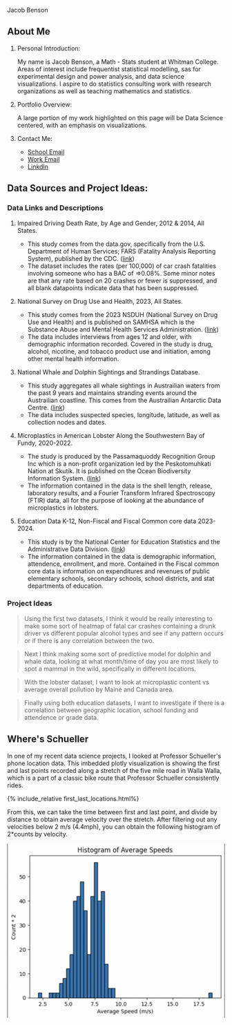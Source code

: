 Jacob Benson
## About Me 
1. Personal Introduction:

    My name is Jacob Benson, a Math - Stats student at Whitman College. Areas of interest include frequentist statistical modelling, sas for experimental design and power analysis, and data science visualizations. I aspire to do statistics consulting work with research organizations as well as teaching mathematics and statistics. 

2. Portfolio Overview:

    A large portion of my work highlighted on this page will be Data Science centered, with an emphasis on visualizations.

3. Contact Me:

   - [School Email](bensonj@whitman.edu)
   - [Work Email](jbenson2470@gmail.com)
   - [LinkdIn](www.linkedin.com/in/jacob-benson-39b3b3339)

## Data Sources and Project Ideas:

### Data Links and Descriptions

1. Impaired Driving Death Rate, by Age and Gender, 2012 & 2014, All States.
    - This study comes from the data.gov, specifically from the U.S. Department of Human Services; FARS (Fatality Analysis Reporting System), published by the CDC. ([link](https://catalog.data.gov/dataset/impaired-driving-death-rate-by-age-and-gender-2012-2014-all-states))
    - The dataset includes the rates (per 100,000) of car crash fatalities involving someone who has a BAC of =>0.08%. Some minor notes are that any rate based on 20 crashes or fewer is suppressed, and all blank datapoints indicate data that has been suppressed. 

  
2. National Survey on Drug Use and Health, 2023, All States.
    - This study comes from the 2023 NSDUH (National Survey on Drug Use and Health) and is published on SAMHSA which is the Substance Abuse and Mental Health Services Administration. ([link](https://www.samhsa.gov/data/report/2023-nsduh-detailed-tables))
    - The data includes interviews from ages 12 and older, with demographic information recorded. Covered in the study is drug, alcohol, nicotine, and tobacco product use and initiation, among other mental health information.
    
    
3. National Whale and Dolphin Sightings and Strandings Database.
    - This study aggregates all whale sightings in Austrailian waters from the past 9 years and maintains stranding events around the Austrailian coastline. This comes from the Austrailian Antarctic Data Centre. ([link](https://obis.org/dataset/0b91d8f6-a50e-44e4-b313-0df7f91f7483))
    - The data includes suspected species, longitude, latitude, as well as collection nodes and dates. 


4. Microplastics in American Lobster Along the Southwestern Bay of Fundy, 2020-2022.
    - The study is produced by the Passamaquoddy Recognition Group Inc which is a non-profit organization led by the Peskotomuhkati Nation at Skutik. It is published on the Ocean Biodiversity Information System. ([link](https://obis.org/dataset/d13d69ac-1ecf-4df0-ac3d-7c767a47abe2))
    - The information contained in the data is the shell length, release, laboratory results, and a Fourier Transform Infrared Spectroscopy (FTIR) data, all for the purpose of looking at the abundance of microplastics in lobsters. 


5. Education Data K-12, Non-Fiscal and Fiscal Common core data 2023-2024.
    - This study is by the National Center for Education Statistics and the Administrative Data Division. ([link](https://nces.ed.gov/admindata/))
    - The information contained in the data is demographic information, attendence, enrollment, and more. Contained in the Fiscal common core data is information on expenditures and revenues of public elementary schools, secondary schools, school districts, and stat departments of education.


### Project Ideas

> Using the first two datasets, I think it would be really interesting to make some sort of heatmap of fatal car crashes containing a drunk driver vs different popular alcohol types and see if any pattern occurs or if there is any correlation between the two.

> Next I think making some sort of predictive model for dolphin and whale data, looking at what month/time of day you are most likely to spot a mammal in the wild, specifically in different locations.

> With the lobster dataset, I want to look at microplastic content vs  average overall pollution by Maine and Canada area.

> Finally using both education datasets, I want to investigate if there is a correlation between geographic location, school funding and attendence or grade data. 

## Where's Schueller

In one of my recent data science projects, I looked at Professor Schueller's phone location data. This imbedded plotly visualization is showing the first and last points recorded along a stretch of the five mile road in Walla Walla, which is a part of a classic bike route that Professor Schueller consistently rides. 

{% include_relative first_last_locations.html%}

From this, we can take the time between first and last point, and divide by distance to obtain average velocity over the stretch. After filtering out any velocities below 2 m/s (4.4mph), you can obtain the following histogram of 2*counts by velocity. 



![Count Histograms](Histogram.png)


